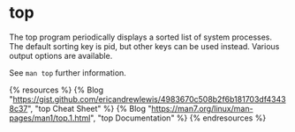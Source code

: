# top

The top program periodically displays a sorted list of system processes.  The default sorting key is pid, but other keys can be used instead.  Various output options are available.

See `man top` further information.

{% resources %}
  {% Blog "https://gist.github.com/ericandrewlewis/4983670c508b2f6b181703df43438c37", "top Cheat Sheet" %}
  {% Blog "https://man7.org/linux/man-pages/man1/top.1.html", "top Documentation" %}
{% endresources %}
